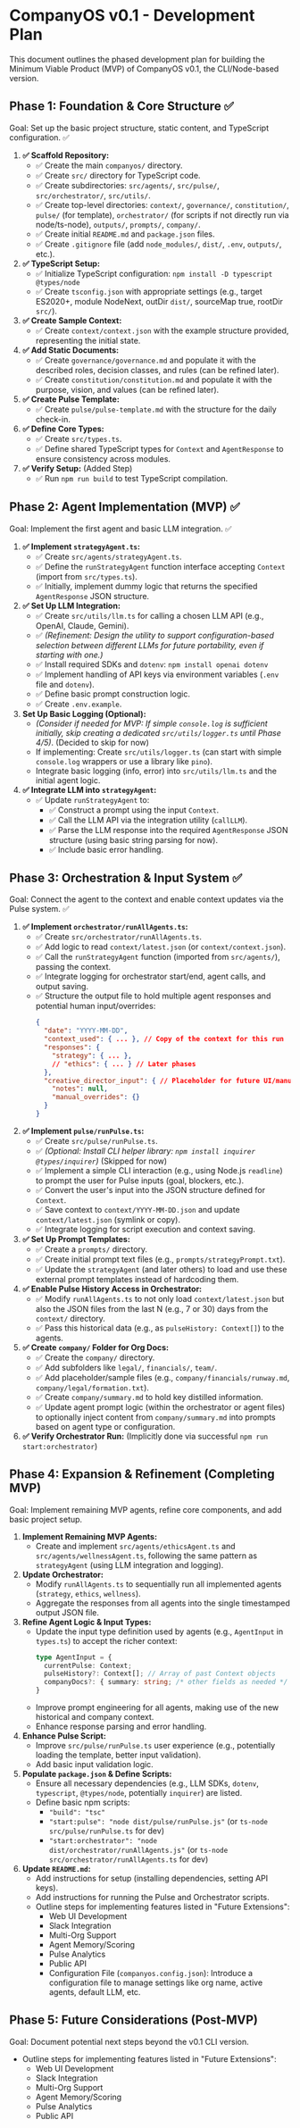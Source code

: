 # CompanyOS v0.1 - Development Plan

This document outlines the phased development plan for building the Minimum Viable Product (MVP) of CompanyOS v0.1, the CLI/Node-based version.

## Phase 1: Foundation & Core Structure ✅

Goal: Set up the basic project structure, static content, and TypeScript configuration. ✅

1.  **✅ Scaffold Repository:**
    *   ✅ Create the main `companyos/` directory.
    *   ✅ Create `src/` directory for TypeScript code.
    *   ✅ Create subdirectories: `src/agents/`, `src/pulse/`, `src/orchestrator/`, `src/utils/`.
    *   ✅ Create top-level directories: `context/`, `governance/`, `constitution/`, `pulse/` (for template), `orchestrator/` (for scripts if not directly run via node/ts-node), `outputs/`, `prompts/`, `company/`.
    *   ✅ Create initial `README.md` and `package.json` files.
    *   ✅ Create `.gitignore` file (add `node_modules/`, `dist/`, `.env`, `outputs/`, etc.).
2.  **✅ TypeScript Setup:**
    *   ✅ Initialize TypeScript configuration: `npm install -D typescript @types/node`
    *   ✅ Create `tsconfig.json` with appropriate settings (e.g., target ES2020+, module NodeNext, outDir `dist/`, sourceMap true, rootDir `src/`).
3.  **✅ Create Sample Context:**
    *   ✅ Create `context/context.json` with the example structure provided, representing the initial state.
4.  **✅ Add Static Documents:**
    *   ✅ Create `governance/governance.md` and populate it with the described roles, decision classes, and rules (can be refined later).
    *   ✅ Create `constitution/constitution.md` and populate it with the purpose, vision, and values (can be refined later).
5.  **✅ Create Pulse Template:**
    *   ✅ Create `pulse/pulse-template.md` with the structure for the daily check-in.
6.  **✅ Define Core Types:**
    *   ✅ Create `src/types.ts`.
    *   ✅ Define shared TypeScript types for `Context` and `AgentResponse` to ensure consistency across modules.
7.  **✅ Verify Setup:** (Added Step)
    *   ✅ Run `npm run build` to test TypeScript compilation.

## Phase 2: Agent Implementation (MVP) ✅

Goal: Implement the first agent and basic LLM integration. ✅

1.  **✅ Implement `strategyAgent.ts`:**
    *   ✅ Create `src/agents/strategyAgent.ts`.
    *   ✅ Define the `runStrategyAgent` function interface accepting `Context` (import from `src/types.ts`).
    *   ✅ Initially, implement dummy logic that returns the specified `AgentResponse` JSON structure.
2.  **✅ Set Up LLM Integration:**
    *   ✅ Create `src/utils/llm.ts` for calling a chosen LLM API (e.g., OpenAI, Claude, Gemini).
    *   ✅ *(Refinement: Design the utility to support configuration-based selection between different LLMs for future portability, even if starting with one.)*
    *   ✅ Install required SDKs and `dotenv`: `npm install openai dotenv`
    *   ✅ Implement handling of API keys via environment variables (`.env` file and `dotenv`).
    *   ✅ Define basic prompt construction logic.
    *   ✅ Create `.env.example`.
3.  **Set Up Basic Logging (Optional):**
    *   *(Consider if needed for MVP: If simple `console.log` is sufficient initially, skip creating a dedicated `src/utils/logger.ts` until Phase 4/5)*. (Decided to skip for now)
    *   If implementing: Create `src/utils/logger.ts` (can start with simple `console.log` wrappers or use a library like `pino`).
    *   Integrate basic logging (info, error) into `src/utils/llm.ts` and the initial agent logic.
4.  **✅ Integrate LLM into `strategyAgent`:**
    *   ✅ Update `runStrategyAgent` to:
        *   ✅ Construct a prompt using the input `Context`.
        *   ✅ Call the LLM API via the integration utility (`callLLM`).
        *   ✅ Parse the LLM response into the required `AgentResponse` JSON structure (using basic string parsing for now).
        *   ✅ Include basic error handling.

## Phase 3: Orchestration & Input System ✅

Goal: Connect the agent to the context and enable context updates via the Pulse system. ✅

1.  **✅ Implement `orchestrator/runAllAgents.ts`:**
    *   ✅ Create `src/orchestrator/runAllAgents.ts`.
    *   ✅ Add logic to read `context/latest.json` (or `context/context.json`).
    *   ✅ Call the `runStrategyAgent` function (imported from `src/agents/`), passing the context.
    *   ✅ Integrate logging for orchestrator start/end, agent calls, and output saving.
    *   ✅ Structure the output file to hold multiple agent responses and potential human input/overrides:
        ```json
        {
          "date": "YYYY-MM-DD",
          "context_used": { ... }, // Copy of the context for this run
          "responses": {
            "strategy": { ... },
            // "ethics": { ... } // Later phases
          },
          "creative_director_input": { // Placeholder for future UI/manual input
            "notes": null,
            "manual_overrides": {}
          }
        }
        ```
2.  **✅ Implement `pulse/runPulse.ts`:**
    *   ✅ Create `src/pulse/runPulse.ts`.
    *   ✅ *(Optional: Install CLI helper library: `npm install inquirer @types/inquirer`)* (Skipped for now)
    *   ✅ Implement a simple CLI interaction (e.g., using Node.js `readline`) to prompt the user for Pulse inputs (goal, blockers, etc.).
    *   ✅ Convert the user's input into the JSON structure defined for `Context`.
    *   ✅ Save context to `context/YYYY-MM-DD.json` and update `context/latest.json` (symlink or copy).
    *   ✅ Integrate logging for script execution and context saving.
3.  **✅ Set Up Prompt Templates:**
    *   ✅ Create a `prompts/` directory.
    *   ✅ Create initial prompt text files (e.g., `prompts/strategyPrompt.txt`).
    *   ✅ Update the `strategyAgent` (and later others) to load and use these external prompt templates instead of hardcoding them.
4.  **✅ Enable Pulse History Access in Orchestrator:**
    *   ✅ Modify `runAllAgents.ts` to not only load `context/latest.json` but also the JSON files from the last N (e.g., 7 or 30) days from the `context/` directory.
    *   ✅ Pass this historical data (e.g., as `pulseHistory: Context[]`) to the agents.
5.  **✅ Create `company/` Folder for Org Docs:**
    *   ✅ Create the `company/` directory.
    *   ✅ Add subfolders like `legal/`, `financials/`, `team/`.
    *   ✅ Add placeholder/sample files (e.g., `company/financials/runway.md`, `company/legal/formation.txt`).
    *   ✅ Create `company/summary.md` to hold key distilled information.
    *   ✅ Update agent prompt logic (within the orchestrator or agent files) to optionally inject content from `company/summary.md` into prompts based on agent type or configuration.
6.  **✅ Verify Orchestrator Run:** (Implicitly done via successful `npm run start:orchestrator`)

## Phase 4: Expansion & Refinement (Completing MVP)

Goal: Implement remaining MVP agents, refine core components, and add basic project setup.

1.  **Implement Remaining MVP Agents:**
    *   Create and implement `src/agents/ethicsAgent.ts` and `src/agents/wellnessAgent.ts`, following the same pattern as `strategyAgent` (using LLM integration and logging).
2.  **Update Orchestrator:**
    *   Modify `runAllAgents.ts` to sequentially run all implemented agents (`strategy`, `ethics`, `wellness`).
    *   Aggregate the responses from all agents into the single timestamped output JSON file.
3.  **Refine Agent Logic & Input Types:**
    *   Update the input type definition used by agents (e.g., `AgentInput` in `types.ts`) to accept the richer context:
        ```ts
        type AgentInput = {
          currentPulse: Context;
          pulseHistory?: Context[]; // Array of past Context objects
          companyDocs?: { summary: string; /* other fields as needed */ };
        }
        ```
    *   Improve prompt engineering for all agents, making use of the new historical and company context.
    *   Enhance response parsing and error handling.
4.  **Enhance Pulse Script:**
    *   Improve `src/pulse/runPulse.ts` user experience (e.g., potentially loading the template, better input validation).
    *   Add basic input validation logic.
5.  **Populate `package.json` & Define Scripts:**
    *   Ensure all necessary dependencies (e.g., LLM SDKs, `dotenv`, `typescript`, `@types/node`, potentially `inquirer`) are listed.
    *   Define basic npm scripts:
        *   `"build": "tsc"`
        *   `"start:pulse": "node dist/pulse/runPulse.js"` (or `ts-node src/pulse/runPulse.ts` for dev)
        *   `"start:orchestrator": "node dist/orchestrator/runAllAgents.js"` (or `ts-node src/orchestrator/runAllAgents.ts` for dev)
6.  **Update `README.md`:**
    *   Add instructions for setup (installing dependencies, setting API keys).
    *   Add instructions for running the Pulse and Orchestrator scripts.
    *   Outline steps for implementing features listed in "Future Extensions":
        *   Web UI Development
        *   Slack Integration
        *   Multi-Org Support
        *   Agent Memory/Scoring
        *   Pulse Analytics
        *   Public API
        *   Configuration File (`companyos.config.json`): Introduce a configuration file to manage settings like org name, active agents, default LLM, etc.

## Phase 5: Future Considerations (Post-MVP)

Goal: Document potential next steps beyond the v0.1 CLI version.

*   Outline steps for implementing features listed in "Future Extensions":
    *   Web UI Development
    *   Slack Integration
    *   Multi-Org Support
    *   Agent Memory/Scoring
    *   Pulse Analytics
    *   Public API
